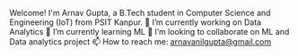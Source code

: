 Welcome! I'm Arnav Gupta, a B.Tech student in Computer Science and Engineering (IoT) from PSIT Kanpur.
🔭 I’m currently working on Data Analytics
🌱 I’m currently learning ML
👯 I’m looking to collaborate on ML and Data analytics project
📫 How to reach me: arnavanilgupta@gmail.com







<!--
**ArnavGupta021/ArnavGupta021** is a ✨ _special_ ✨ repository because its `README.md` (this file) appears on your GitHub profile.

Here are some ideas to get you started:

- 🔭 I’m currently working on ...
- 🌱 I’m currently learning ...
- 👯 I’m looking to collaborate on ...
- 🤔 I’m looking for help with ...
- 💬 Ask me about ...
- 📫 How to reach me: ...
- 😄 Pronouns: ...
- ⚡ Fun fact: ...
-->
